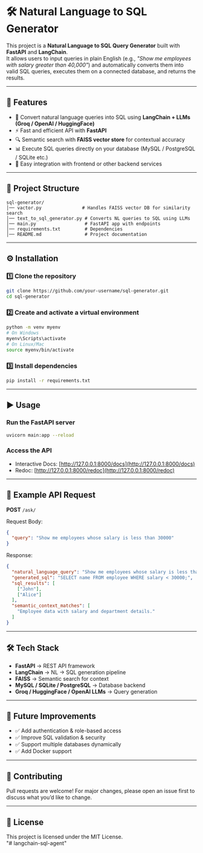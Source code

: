 # 🛠️ Natural Language to SQL Generator

This project is a **Natural Language to SQL Query Generator** built with **FastAPI** and **LangChain**.  
It allows users to input queries in plain English (e.g., *"Show me employees with salary greater than 40,000"*) and automatically converts them into valid SQL queries, executes them on a connected database, and returns the results.

---

## 🚀 Features

- 📝 Convert natural language queries into SQL using **LangChain + LLMs (Groq / OpenAI / HuggingFace)**  
- ⚡ Fast and efficient API with **FastAPI**  
- 🔍 Semantic search with **FAISS vector store** for contextual accuracy  
- 📊 Execute SQL queries directly on your database (MySQL / PostgreSQL / SQLite etc.)  
- 🔐 Easy integration with frontend or other backend services  

---

## 📂 Project Structure

```
sql-generator/
│── vactor.py               # Handles FAISS vector DB for similarity search
│── text_to_sql_generator.py # Converts NL queries to SQL using LLMs
│── main.py                  # FastAPI app with endpoints
│── requirements.txt         # Dependencies
│── README.md                # Project documentation
```

---

## ⚙️ Installation

### 1️⃣ Clone the repository
```bash
git clone https://github.com/your-username/sql-generator.git
cd sql-generator
```

### 2️⃣ Create and activate a virtual environment
```bash
python -m venv myenv
# On Windows
myenv\Scripts\activate
# On Linux/Mac
source myenv/bin/activate
```

### 3️⃣ Install dependencies
```bash
pip install -r requirements.txt
```

---

## ▶️ Usage

### Run the FastAPI server
```bash
uvicorn main:app --reload
```

### Access the API
- Interactive Docs: [http://127.0.0.1:8000/docs](http://127.0.0.1:8000/docs)  
- Redoc: [http://127.0.0.1:8000/redoc](http://127.0.0.1:8000/redoc)  

---

## 📌 Example API Request

**POST** `/ask/`

Request Body:
```json
{
  "query": "Show me employees whose salary is less than 30000"
}
```

Response:
```json
{
  "natural_language_query": "Show me employees whose salary is less than 30000",
  "generated_sql": "SELECT name FROM employee WHERE salary < 30000;",
  "sql_results": [
    ["John"],
    ["Alice"]
  ],
  "semantic_context_matches": [
    "Employee data with salary and department details."
  ]
}
```

---

## 🛠️ Tech Stack

- **FastAPI** → REST API framework  
- **LangChain** → NL → SQL generation pipeline  
- **FAISS** → Semantic search for context  
- **MySQL / SQLite / PostgreSQL** → Database backend  
- **Groq / HuggingFace / OpenAI LLMs** → Query generation  

---

## 📌 Future Improvements
- ✅ Add authentication & role-based access  
- ✅ Improve SQL validation & security  
- ✅ Support multiple databases dynamically  
- ✅ Add Docker support  

---

## 🤝 Contributing
Pull requests are welcome! For major changes, please open an issue first to discuss what you’d like to change.  

---

## 📜 License
This project is licensed under the MIT License.  
"# langchain-sql-agent" 
